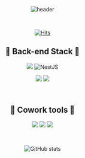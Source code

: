 <div align="center">
  
  
![header](https://capsule-render.vercel.app/api?type=wave&color=auto&height=300&section=header&text=welcome&fontSize=90)

<br>

[![Hits](https://hits.seeyoufarm.com/api/count/incr/badge.svg?url=https%3A%2F%2Fgithub.com%2Fgjbae1212%2Fhit-counter)](https://hits.seeyoufarm.com)                    
  
## 🍣 Back-end Stack 🍣 
<img src="https://img.shields.io/badge/Spring Boot-6DB33F?style=flat-square&logo=Spring Boot&logoColor=111111"/></a>
  ![NestJS](https://img.shields.io/badge/-NestJS-E0234E?style=flat-square&logo=nestjs&logoColor=white)

<img src="https://img.shields.io/badge/MariaDB-000066?style=flat-square&logo=MariaDB&logoColor=#003545"/></a>
<img src="https://img.shields.io/badge/MySQL-000066?style=flat-square&logo=MySQL&logoColor=#4479A1"/></a>

<br>

## 🍣 Cowork tools 🍣 
<img src="https://img.shields.io/badge/Github-000000?style=flat-square&logo=Github&logoColor=#181717"/></a>
<img src="https://img.shields.io/badge/Slack-660099?style=flat-square&logo=Slack&logoColor=#4A154B"/></a>
<img src="https://img.shields.io/badge/Notion-000000?style=flat-square&logo=Notion&logoColor=#000000"/></a>

<br>

![GitHub stats](https://github-readme-stats.vercel.app/api?username=oooo91&show_icons=true&theme=radical)
</div>
